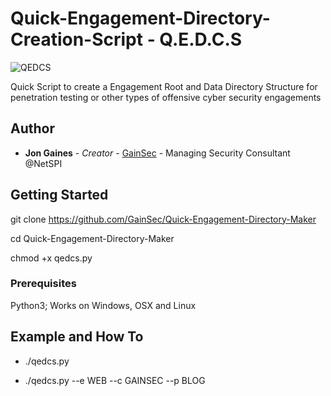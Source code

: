 # Quick-Engagement-Directory-Creation-Script - Q.E.D.C.S
![QEDCS](https://gainsec.com/wp-content/uploads/2024/02/conecannon.png)

Quick Script to create a Engagement Root and Data Directory Structure for penetration testing or other types of offensive cyber security engagements

## Author

* **Jon Gaines** - *Creator* - [GainSec](https://github.com/GainSec) - Managing Security Consultant @NetSPI

## Getting Started

git clone https://github.com/GainSec/Quick-Engagement-Directory-Maker

cd Quick-Engagement-Directory-Maker

chmod +x qedcs.py

### Prerequisites

Python3; Works on Windows, OSX and Linux


## Example and How To

* ./qedcs.py

* ./qedcs.py --e WEB --c GAINSEC --p BLOG